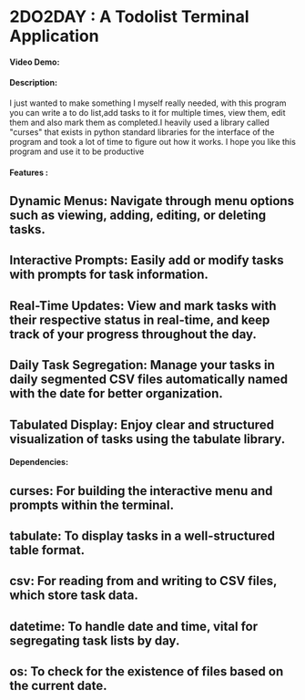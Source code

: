 # 2DO2DAY : A Todolist Terminal Application
#### Video Demo:  <URL HERE>
#### Description:
I just wanted to make something I myself really needed, with this program you can write a to do list,add tasks to it for multiple times, view them, edit them and also mark them as completed.I heavily used a library called "curses" that exists in python standard libraries for the interface of the program and took a lot of time to figure out how it works. I hope you like this program and use it to be productive 
#### Features :
## Dynamic Menus: Navigate through menu options such as viewing, adding, editing, or deleting tasks.
## Interactive Prompts: Easily add or modify tasks with prompts for task information.
## Real-Time Updates: View and mark tasks with their respective status in real-time, and keep track of your progress throughout the day.
## Daily Task Segregation: Manage your tasks in daily segmented CSV files automatically named with the date for better organization.
## Tabulated Display: Enjoy clear and structured visualization of tasks using the tabulate library.
#### Dependencies:
## curses: For building the interactive menu and prompts within the terminal.
## tabulate: To display tasks in a well-structured table format.
## csv: For reading from and writing to CSV files, which store task data.
## datetime: To handle date and time, vital for segregating task lists by day.
## os: To check for the existence of files based on the current date.
